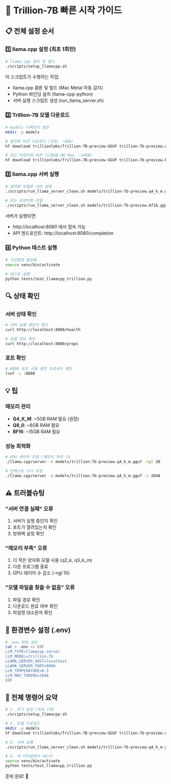# 🚀 Trillion-7B 빠른 시작 가이드

## 📋 전체 설정 순서

### 1️⃣ llama.cpp 설정 (최초 1회만)
```bash
# llama.cpp 설치 및 빌드
./scripts/setup_llamacpp.sh
```

이 스크립트가 수행하는 작업:
- llama.cpp 클론 및 빌드 (Mac Metal 자동 감지)
- Python 바인딩 설치 (llama-cpp-python)
- 서버 실행 스크립트 생성 (run_llama_server.sh)

### 2️⃣ Trillion-7B 모델 다운로드
```bash
# models 디렉토리 생성
mkdir -p models

# 양자화 버전 다운로드 (권장, ~4GB)
hf download trillionlabs/Trillion-7B-preview-GGUF trillion-7b-preview.q4_k_m.gguf --local-dir models/

# 또는 비양자화 버전 (128GB M4 Max, ~14GB)
hf download trillionlabs/Trillion-7B-preview-GGUF trillion-7b-preview.bf16.gguf --local-dir models/
```

### 3️⃣ llama.cpp 서버 실행
```bash
# 양자화 모델로 서버 실행
./scripts/run_llama_server_clean.sh models/trillion-7b-preview.q4_k_m.gguf 8080

# 또는 비양자화 모델
./scripts/run_llama_server_clean.sh models/trillion-7b-preview.bf16.gguf 8080
```

서버가 실행되면:
- http://localhost:8080 에서 접속 가능
- API 엔드포인트: http://localhost:8080/completion

### 4️⃣ Python 테스트 실행
```bash
# 가상환경 활성화
source venv/bin/activate

# 테스트 실행
python tests/test_llamacpp_trillion.py
```

## 🔍 상태 확인

### 서버 상태 확인
```bash
# 서버 실행 중인지 확인
curl http://localhost:8080/health

# 모델 정보 확인
curl http://localhost:8080/props
```

### 포트 확인
```bash
# 8080 포트 사용 중인 프로세스 확인
lsof -i :8080
```

## 💡 팁

### 메모리 관리
- **Q4_K_M**: ~5GB RAM 필요 (권장)
- **Q8_0**: ~8GB RAM 필요
- **BF16**: ~15GB RAM 필요

### 성능 최적화
```bash
# GPU 레이어 조정 (메모리 부족 시)
./llama.cpp/server -m models/trillion-7b-preview.q4_k_m.gguf -ngl 20

# 컨텍스트 크기 조정
./llama.cpp/server -m models/trillion-7b-preview.q4_k_m.gguf -c 2048
```

## ⚠️ 트러블슈팅

### "서버 연결 실패" 오류
1. 서버가 실행 중인지 확인
2. 포트가 열려있는지 확인
3. 방화벽 설정 확인

### "메모리 부족" 오류
1. 더 작은 양자화 모델 사용 (q2_k, q3_k_m)
2. 다른 프로그램 종료
3. GPU 레이어 수 감소 (-ngl 10)

### "모델 파일을 찾을 수 없음" 오류
1. 파일 경로 확인
2. 다운로드 완료 여부 확인
3. 파일명 대소문자 확인

## 📝 환경변수 설정 (.env)
```bash
# .env 파일 생성
cat > .env << EOF
LLM_TYPE=llamacpp_server
LLM_MODEL=trillion-7b
LLAMA_SERVER_HOST=localhost
LLAMA_SERVER_PORT=8080
LLM_TEMPERATURE=0.3
LLM_MAX_TOKENS=2048
EOF
```

## 🎯 전체 명령어 요약
```bash
# 1. 초기 설정 (최초 1회)
./scripts/setup_llamacpp.sh

# 2. 모델 다운로드
mkdir -p models
hf download trillionlabs/Trillion-7B-preview-GGUF trillion-7b-preview.q4_k_m.gguf --local-dir models/

# 3. 서버 실행
./scripts/run_llama_server_clean.sh models/trillion-7b-preview.q4_k_m.gguf 8080

# 4. 새 터미널에서 테스트
source venv/bin/activate
python tests/test_llamacpp_trillion.py
```

준비 완료! 🚀